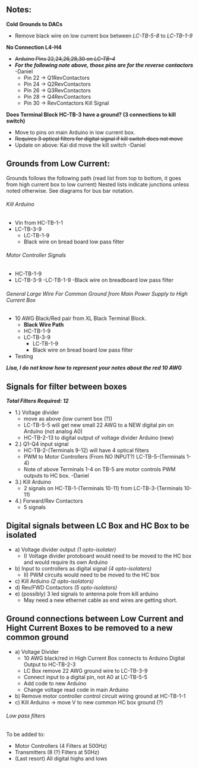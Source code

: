 ## Notes:

**Cold Grounds to DACs**
- Remove black wire on low current box between _LC-TB-5-8_ to _LC-TB-1-9_

**No Connection L4-H4**
- ~~Arduino Pins 22,24,26,28,30 on _LC-TB-4_~~
- **_For the following note above, those pins are for the reverse contactors_** -Daniel
  - Pin 22 -> Q1RevContactors
  - Pin 24 -> Q2RevContactors
  - Pin 26 -> Q3RevContactors
  - Pin 28 -> Q4RevContactors
  - Pin 30 -> RevContactors Kill Signal
  
**Does Terminal Block HC-TB-3 have a ground? (3 connections to kill switch)**
- Move to pins on main Arduino in low current box.
- ~~Requires 3 optical filters for digital signal if kill switch does not move~~
- Update on above: Kai did move the kill switch -Daniel


## Grounds from Low Current: ##
Grounds follows the following path (read list from top to bottom, it goes from high current box to low current) Nested lists indicate junctions unless noted otherwise. See diagrams for bus bar notation.

###### Kill Arduino ######
- Vin from HC-TB-1-1 
- LC-TB-3-9
  - LC-TB-1-9
  - Black wire on bread board low pass filter

###### Motor Controller Signals ######
- HC-TB-1-9
- LC-TB-3-9
  -LC-TB-1-9
  -Black wire on breadboard low pass filter
  
###### General Large Wire For Common Ground from Main Power Supply to High Current Box ######
- 10 AWG Black/Red pair from XL Black Terminal Block.
  - **Black Wire Path**
  - HC-TB-1-9
  - LC-TB-3-9
    - LC-TB-1-9
    - Black wire on bread board low pass filter
 - Testing
 
 **_Lisa, I do not know how to represent your notes about the red 10 AWG_**
 
## Signals for filter between boxes ##
**_Total Filters Required: 12_**
- 1.) Voltage divider
  - move as above (low current box (?))
  - LC-TB-5-5 will get new small 22 AWG to a NEW digital pin on Arduino (not analog A0)
  - HC-TB-2-13 to digital output of voltage divider Arduino (new)
- 2.) Q1-Q4 input signal
  - HC-TB-2-(Terminals 9-12) will have 4 optical filters
  - PWM to Motor Controllers (From NO INPUT?) LC-TB-5-(Terminals 1-4) 
  - Note of above Terminals 1-4 on TB-5 are motor controls PWM outputs to HC box. -Daniel
- 3.) Kill Arduino
  - 2 signals on HC-TB-1-(Terminals 10-11) from LC-TB-3-(Terminals 10-11)
- 4.) Forward/Rev Contactors
  - 5 signals
 
 ## Digital signals between LC Box and HC Box to be isolated
- a) Voltage divider output _(1 opto-isolater)_
  - I) Voltage divider protoboard would need to be moved to the HC box and would require its own Arduino
- b) Input to controllers as digital signal _(4 opto-isolaters)_
  - II) PWM circuits would need to be moved to the HC box
- c) Kill Arduino _(2 opto-isolators)_
- d) Rev/FWD Contactors _(5 opto-isolators)_
- e) (possibly) 3 led signals to antenna pole from kill arduino
  - May need a new ethernet cable as end wires are getting short.
  
 
## Ground connections between Low Current and Hight Current Boxes to be removed to a new common ground
- a) Voltage Divider
  - 10 AWG black/red in High Current Box connects to Arduino Digital Output to HC-TB-2-3
  - LC Box remove 22 AWG ground wire to LC-TB-3-9
  - Connect input to a digital pin, not A0 at LC-TB-5-5
  - Add code to new Arduino
  - Change voltage read code in main Arduino
- b) Remove motor controller control circuit wiring ground at HC-TB-1-1
- c) Kill Arduino -> move V to new common HC box ground (?)

###### Low pass filters ######
To be added to:
- Motor Controllers (4 Filters at 500Hz)
- Transmitters (8 (?) Filters at 50Hz)
- (Last resort) All digital highs and lows
  
 
 
 
